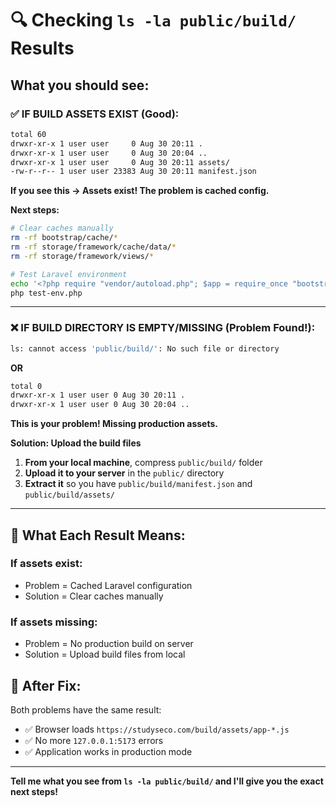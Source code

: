 # 🔍 Checking `ls -la public/build/` Results

## What you should see:

### ✅ IF BUILD ASSETS EXIST (Good):
```bash
total 60
drwxr-xr-x 1 user user     0 Aug 30 20:11 .
drwxr-xr-x 1 user user     0 Aug 30 20:04 ..
drwxr-xr-x 1 user user     0 Aug 30 20:11 assets/
-rw-r--r-- 1 user user 23383 Aug 30 20:11 manifest.json
```

**If you see this → Assets exist! The problem is cached config.**

**Next steps:**
```bash
# Clear caches manually
rm -rf bootstrap/cache/*
rm -rf storage/framework/cache/data/*
rm -rf storage/framework/views/*

# Test Laravel environment
echo '<?php require "vendor/autoload.php"; $app = require_once "bootstrap/app.php"; echo "ENV: " . $app->environment(); ?>' > test-env.php
php test-env.php
```

---

### ❌ IF BUILD DIRECTORY IS EMPTY/MISSING (Problem Found!):
```bash
ls: cannot access 'public/build/': No such file or directory
```
**OR**
```bash
total 0
drwxr-xr-x 1 user user 0 Aug 30 20:11 .
drwxr-xr-x 1 user user 0 Aug 30 20:04 ..
```

**This is your problem! Missing production assets.**

**Solution: Upload the build files**
1. **From your local machine**, compress `public/build/` folder
2. **Upload it to your server** in the `public/` directory
3. **Extract it** so you have `public/build/manifest.json` and `public/build/assets/`

---

## 🎯 What Each Result Means:

### If assets exist:
- Problem = Cached Laravel configuration
- Solution = Clear caches manually

### If assets missing:
- Problem = No production build on server  
- Solution = Upload build files from local

## 🚀 After Fix:
Both problems have the same result:
- ✅ Browser loads `https://studyseco.com/build/assets/app-*.js`
- ✅ No more `127.0.0.1:5173` errors
- ✅ Application works in production mode

---
**Tell me what you see from `ls -la public/build/` and I'll give you the exact next steps!**